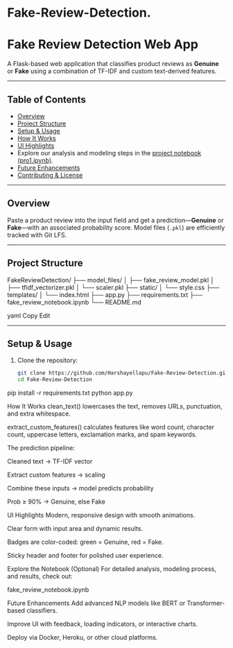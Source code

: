 # Fake-Review-Detection.
# Fake Review Detection Web App

A Flask-based web application that classifies product reviews as **Genuine** or **Fake** using a combination of TF-IDF and custom text-derived features.

---

## Table of Contents
- [Overview](#overview)  
- [Project Structure](#project-structure)  
- [Setup & Usage](#setup--usage)  
- [How It Works](#how-it-works)  
- [UI Highlights](#ui-highlights)  
- Explore our analysis and modeling steps in the [project notebook (pro1.ipynb)](pro1.ipynb). 
- [Future Enhancements](#future-enhancements)  
- [Contributing & License](#contributing--license)

---

## Overview

Paste a product review into the input field and get a prediction—**Genuine** or **Fake**—with an associated probability score. Model files (`.pkl`) are efficiently tracked with Git LFS.

---

## Project Structure

FakeReviewDetection/
├── model_files/
│ ├── fake_review_model.pkl
│ ├── tfidf_vectorizer.pkl
│ └── scaler.pkl
├── static/
│ └── style.css
├── templates/
│ └── index.html
├── app.py
├── requirements.txt
├── fake_review_notebook.ipynb
└── README.md

yaml
Copy
Edit

---

## Setup & Usage

1. Clone the repository:
   ```bash
   git clone https://github.com/Harshayellapu/Fake-Review-Detection.git
   cd Fake-Review-Detection
pip install -r requirements.txt
python app.py

How It Works
clean_text() lowercases the text, removes URLs, punctuation, and extra whitespace.

extract_custom_features() calculates features like word count, character count, uppercase letters, exclamation marks, and spam keywords.

The prediction pipeline:

Cleaned text → TF-IDF vector

Extract custom features → scaling

Combine these inputs → model predicts probability

Prob ≥ 90% → Genuine, else Fake

UI Highlights
Modern, responsive design with smooth animations.

Clear form with input area and dynamic results.

Badges are color-coded: green = Genuine, red = Fake.

Sticky header and footer for polished user experience.

Explore the Notebook (Optional)
For detailed analysis, modeling process, and results, check out:

fake_review_notebook.ipynb

Future Enhancements
Add advanced NLP models like BERT or Transformer-based classifiers.

Improve UI with feedback, loading indicators, or interactive charts.

Deploy via Docker, Heroku, or other cloud platforms.

